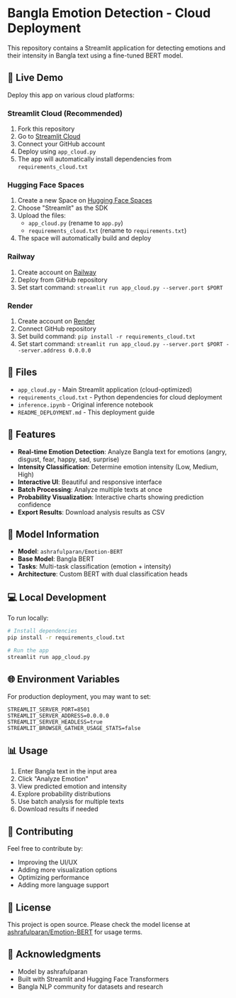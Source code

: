 # Bangla Emotion Detection - Cloud Deployment

This repository contains a Streamlit application for detecting emotions and their intensity in Bangla text using a fine-tuned BERT model.

## 🚀 Live Demo

Deploy this app on various cloud platforms:

### Streamlit Cloud (Recommended)
1. Fork this repository
2. Go to [Streamlit Cloud](https://share.streamlit.io/)
3. Connect your GitHub account
4. Deploy using `app_cloud.py`
5. The app will automatically install dependencies from `requirements_cloud.txt`

### Hugging Face Spaces
1. Create a new Space on [Hugging Face Spaces](https://huggingface.co/spaces)
2. Choose "Streamlit" as the SDK
3. Upload the files:
   - `app_cloud.py` (rename to `app.py`)
   - `requirements_cloud.txt` (rename to `requirements.txt`)
4. The space will automatically build and deploy

### Railway
1. Create account on [Railway](https://railway.app/)
2. Deploy from GitHub repository
3. Set start command: `streamlit run app_cloud.py --server.port $PORT`

### Render
1. Create account on [Render](https://render.com/)
2. Connect GitHub repository
3. Set build command: `pip install -r requirements_cloud.txt`
4. Set start command: `streamlit run app_cloud.py --server.port $PORT --server.address 0.0.0.0`

## 📁 Files

- `app_cloud.py` - Main Streamlit application (cloud-optimized)
- `requirements_cloud.txt` - Python dependencies for cloud deployment
- `inference.ipynb` - Original inference notebook
- `README_DEPLOYMENT.md` - This deployment guide

## 🎯 Features

- **Real-time Emotion Detection**: Analyze Bangla text for emotions (angry, disgust, fear, happy, sad, surprise)
- **Intensity Classification**: Determine emotion intensity (Low, Medium, High)
- **Interactive UI**: Beautiful and responsive interface
- **Batch Processing**: Analyze multiple texts at once
- **Probability Visualization**: Interactive charts showing prediction confidence
- **Export Results**: Download analysis results as CSV

## 🔧 Model Information

- **Model**: `ashrafulparan/Emotion-BERT`
- **Base Model**: Bangla BERT
- **Tasks**: Multi-task classification (emotion + intensity)
- **Architecture**: Custom BERT with dual classification heads

## 💻 Local Development

To run locally:

```bash
# Install dependencies
pip install -r requirements_cloud.txt

# Run the app
streamlit run app_cloud.py
```

## 🌐 Environment Variables

For production deployment, you may want to set:

```
STREAMLIT_SERVER_PORT=8501
STREAMLIT_SERVER_ADDRESS=0.0.0.0
STREAMLIT_SERVER_HEADLESS=true
STREAMLIT_BROWSER_GATHER_USAGE_STATS=false
```

## 📊 Usage

1. Enter Bangla text in the input area
2. Click "Analyze Emotion" 
3. View predicted emotion and intensity
4. Explore probability distributions
5. Use batch analysis for multiple texts
6. Download results if needed

## 🤝 Contributing

Feel free to contribute by:
- Improving the UI/UX
- Adding more visualization options
- Optimizing performance
- Adding more language support

## 📄 License

This project is open source. Please check the model license at [ashrafulparan/Emotion-BERT](https://huggingface.co/ashrafulparan/Emotion-BERT) for usage terms.

## 🙏 Acknowledgments

- Model by ashrafulparan
- Built with Streamlit and Hugging Face Transformers
- Bangla NLP community for datasets and research
